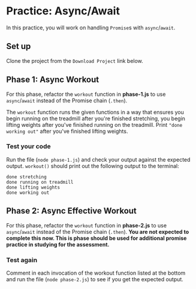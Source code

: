 # Practice: Async/Await

In this practice, you will work on handling `Promise`s with `async`/`await`.

## Set up

Clone the project from the `Download Project` link below.

## Phase 1: Async Workout

For this phase, refactor the `workout` function in **phase-1.js** to use
`async`/`await` instead of the Promise chain (`.then`).

The `workout` function runs the given functions in a way that ensures you begin
running on the treadmill after you're finished stretching, you begin lifting
weights after you've finished running on the treadmill. Print
`"done working out"` after you've finished lifting weights.

### Test your code

Run the file (`node phase-1.js`) and check your output against the expected
output. `workout()` should print out the following output to the terminal:

```plaintext
done stretching
done running on treadmill
done lifting weights
done working out
```

## Phase 2: Async Effective Workout

For this phase, refactor the `workout` function in **phase-2.js** to use
`async`/`await` instead of the Promise chain (`.then`). **You are not
expected to complete this now. This is phase should be used for additional
promise practice in studying for the assessment.**

### Test again

Comment in each invocation of the workout function listed at the bottom
and run the file (`node phase-2.js`) to see if you get the expected output.
